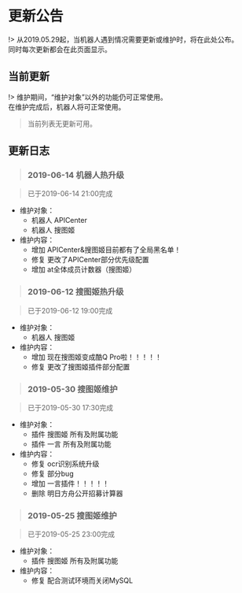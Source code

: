 # 更新公告

!> 从2019.05.29起，当机器人遇到情况需要更新或维护时，将在此处公布。  
同时每次更新都会在此页面显示。

## 当前更新

!> 维护期间，“维护对象”以外的功能仍可正常使用。  
在维护完成后，机器人将可正常使用。

> 当前列表无更新可用。

## 更新日志

 > ### 2019-06-14 机器人热升级
 
 > 已于2019-06-14 21:00完成
 
 - 维护对象：
   - 机器人 APICenter
   - 机器人 搜图姬
 - 维护内容：
   - 增加 APICenter&搜图姬目前都有了全局黑名单！
   - 修复 更改了APICenter部分优先级配置
   - 增加 at全体成员计数器（搜图姬）

 > ### 2019-06-12 搜图姬热升级
 
 > 已于2019-06-12 19:00完成
 
 - 维护对象：
   - 机器人 搜图姬
 - 维护内容：
   - 增加 现在搜图姬变成酷Q Pro啦！！！！！
   - 修复 更改了搜图姬插件部分配置
   
 > ### 2019-05-30 搜图姬维护
 
 > 已于2019-05-30 17:30完成
 
 - 维护对象：
   - 插件 搜图姬 所有及附属功能
   - 插件 一言 所有及附属功能
 - 维护内容：
   - 修复 ocr识别系统升级
   - 修复 部分bug
   - 增加 一言插件！！！！！
   - 删除 明日方舟公开招募计算器

 > ### 2019-05-25 搜图姬维护
 
 > 已于2019-05-25 23:00完成
 
 - 维护对象：
   - 插件 搜图姬 所有及附属功能
 - 维护内容：
   - 修复 配合测试环境而关闭MySQL

